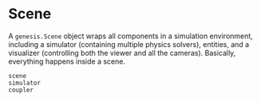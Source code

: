 # Scene
A ``genesis.Scene`` object wraps all components in a simulation environment, including a simulator (containing multiple physics solvers), entities, and a visualizer (controlling both the viewer and all the cameras).
Basically, everything happens inside a scene.

```{toctree}
scene
simulator
coupler
```

<!-- weird to put the following here
force_field
mesh -->
